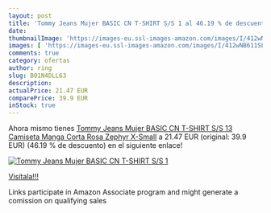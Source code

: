 ```yaml
---
layout: post
title: 'Tommy Jeans Mujer BASIC CN T-SHIRT S/S 1 al 46.19 % de descuento'
date: 
thumbnailImage: 'https://images-eu.ssl-images-amazon.com/images/I/412wNB611SL._SL200_.jpg'
images: [ 'https://images-eu.ssl-images-amazon.com/images/I/412wNB611SL._SL200_.jpg' ]
comments: true
category: ofertas
author: ring
slug: B01N4DLL63
description:
actualPrice: 21.47 EUR
comparePrice: 39.9 EUR
inStock: true
---
```


Ahora mismo tienes [Tommy Jeans Mujer BASIC CN T-SHIRT S/S 13 Camiseta Manga Corta  Rosa  Zephyr  X-Small](https://www.amazon.es/dp/B01N4DLL63/?tag=tolees-21) a 21.47 EUR (original: 39.9 EUR) (46.19 %  de descuento) en el siguiente enlace!

[![Tommy Jeans Mujer BASIC CN T-SHIRT S/S 1](https://images-eu.ssl-images-amazon.com/images/I/412wNB611SL._SL200_.jpg)](https://www.amazon.es/dp/B01N4DLL63/?tag=tolees-21)

[Visítala!!!](https://www.amazon.es/dp/B01N4DLL63/?tag=tolees-21)

Links participate in Amazon Associate program and might generate a comission on qualifying sales
